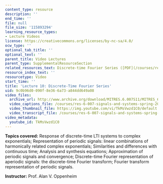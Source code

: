 ```yaml
---
content_type: resource
description: ''
end_time: ''
file: null
file_size: '115893294'
learning_resource_types:
- Lecture Videos
license: https://creativecommons.org/licenses/by-nc-sa/4.0/
ocw_type: ''
optional_tab_title: ''
optional_text: ''
parent_title: Video Lectures
parent_type: SupplementalResourceSection
related_resources_text: Discrete-time Fourier Series ([PDF](/courses/res-6-007-signals-and-systems-spring-2011/resources/mitres_6_007s11_lec10))
resource_index_text: ''
resourcetype: Video
start_time: ''
title: 'Lecture 10: Discrete-Time Fourier Series'
uid: 9c0b96d0-090f-8e36-6a73-a844dd649a08
video_files:
  archive_url: http://www.archive.org/download/MITRES.6.007S11/MITRES_6-007S11lec10_300k.mp4
  video_captions_file: /courses/res-6-007-signals-and-systems-spring-2011/4b4c798a07875b0c999928309825916d_TkMsVwzd1C0.vtt
  video_thumbnail_file: https://img.youtube.com/vi/TkMsVwzd1C0/default.jpg
  video_transcript_file: /courses/res-6-007-signals-and-systems-spring-2011/0e0484f952589facbec83d8b55a11fe6_TkMsVwzd1C0.pdf
video_metadata:
  youtube_id: TkMsVwzd1C0
---
```


**Topics covered:** Response of discrete-time LTI systems to complex exponentials; Representation of periodic signals: linear combinations of harmonically related complex exponentials; Similarities and differences with continuous time; Analysis and synthesis equations; Approximation of periodic signals and convergence; Discrete-time Fourier representation of aperiodic signals: the discrete-time Fourier transform; Fourier transform representation of periodic signals.

**Instructor:** Prof. Alan V. Oppenheim

